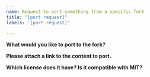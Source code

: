 ```yaml
---
name: Request to port something from a specific fork
title: "[port request]"
labels: '[port request]'

---
```


**What would you like to port to the fork?**

**Please attach a link to the content to port.**

**Which license does it have? Is it compatible with MIT?**

